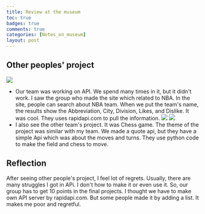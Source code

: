 ```yaml
---
title: Review at the museum
toc: true
badges: true
comments: true
categories: [Notes_on_museum]
layout: post
---
```

## Other peoples' project
![]({{site.baseurl}}/images/nba.png)
- Our team was working on API. We spend many times in it, but it didn't work. I saw the group who made the site which related to NBA. In the site, people can search about NBA team. When we put the team's name, the results show the Abbreviation, City, Division, Likes, and Dislike. It was cool. They uses rapidapi.com to pull the information. 
![]({{site.baseurl}}/images/chess.png)
![]({{site.baseurl}}/images/otherapi.png)
- I also see the other team's project. It was Chess game. The theme of the project was similar with my team. We made a quote api, but they have a simple Api which was about the moves and turns. They use python code to make the field and chess to move. 

## Reflection
After seeing other people's project, I feel lot of regrets. Usually, there are many struggles I got in APi. I don't how to make it or even use it. So, our group has to get 10 points in the final projects. I thought we have to make own API server by rapidapi.com. But some people made it by adding a list. It makes me poor and regretful. 
